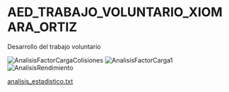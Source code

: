 # AED_TRABAJO_VOLUNTARIO_XIOMARA_ORTIZ
Desarrollo del trabajo voluntario


![AnalisisFactorCargaColisiones](https://github.com/user-attachments/assets/fbc9c93a-c2c3-48ae-8a60-b91c437d68d1)
![AnalisisFactorCarga1](https://github.com/user-attachments/assets/caa83701-c048-4250-88b4-1a6d404cc4f2)
![AnalisisRendimiento](https://github.com/user-attachments/assets/eff3233f-3385-401e-9841-5abf05891ff6)

[analisis_estadistico.txt](https://github.com/user-attachments/files/21090425/analisis_estadistico.txt)
